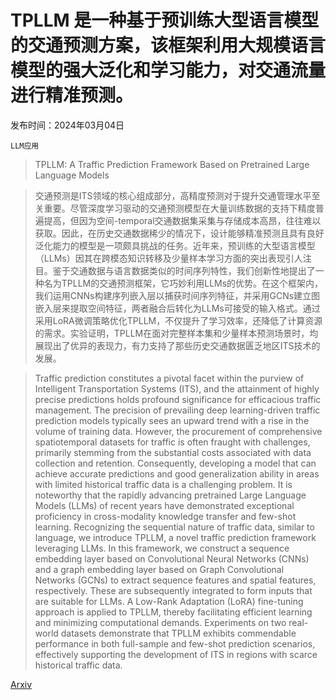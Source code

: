 # TPLLM 是一种基于预训练大型语言模型的交通预测方案，该框架利用大规模语言模型的强大泛化和学习能力，对交通流量进行精准预测。

发布时间：2024年03月04日

`LLM应用`

> TPLLM: A Traffic Prediction Framework Based on Pretrained Large Language Models

> 交通预测是ITS领域的核心组成部分，高精度预测对于提升交通管理水平至关重要。尽管深度学习驱动的交通预测模型在大量训练数据的支持下精度普遍提高，但因为空间-temporal交通数据集采集与存储成本高昂，往往难以获取。因此，在历史交通数据稀少的情况下，设计能够精准预测且具有良好泛化能力的模型是一项颇具挑战的任务。近年来，预训练的大型语言模型（LLMs）因其在跨模态知识转移及少量样本学习方面的突出表现引人注目。鉴于交通数据与语言数据类似的时间序列特性，我们创新性地提出了一种名为TPLLM的交通预测框架，它巧妙利用LLMs的优势。在这个框架内，我们运用CNNs构建序列嵌入层以捕获时间序列特征，并采用GCNs建立图嵌入层来提取空间特征，两者融合后转化为LLMs可接受的输入格式。通过采用LoRA微调策略优化TPLLM，不仅提升了学习效率，还降低了计算资源的需求。实验证明，TPLLM在面对完整样本集和少量样本预测场景时，均展现出了优异的表现力，有力支持了那些历史交通数据匮乏地区ITS技术的发展。

> Traffic prediction constitutes a pivotal facet within the purview of Intelligent Transportation Systems (ITS), and the attainment of highly precise predictions holds profound significance for efficacious traffic management. The precision of prevailing deep learning-driven traffic prediction models typically sees an upward trend with a rise in the volume of training data. However, the procurement of comprehensive spatiotemporal datasets for traffic is often fraught with challenges, primarily stemming from the substantial costs associated with data collection and retention. Consequently, developing a model that can achieve accurate predictions and good generalization ability in areas with limited historical traffic data is a challenging problem. It is noteworthy that the rapidly advancing pretrained Large Language Models (LLMs) of recent years have demonstrated exceptional proficiency in cross-modality knowledge transfer and few-shot learning. Recognizing the sequential nature of traffic data, similar to language, we introduce TPLLM, a novel traffic prediction framework leveraging LLMs. In this framework, we construct a sequence embedding layer based on Convolutional Neural Networks (CNNs) and a graph embedding layer based on Graph Convolutional Networks (GCNs) to extract sequence features and spatial features, respectively. These are subsequently integrated to form inputs that are suitable for LLMs. A Low-Rank Adaptation (LoRA) fine-tuning approach is applied to TPLLM, thereby facilitating efficient learning and minimizing computational demands. Experiments on two real-world datasets demonstrate that TPLLM exhibits commendable performance in both full-sample and few-shot prediction scenarios, effectively supporting the development of ITS in regions with scarce historical traffic data.

[Arxiv](https://arxiv.org/abs/2403.02221)